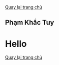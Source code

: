[Quay lại trang chủ](https://phamkhactuy.github.io/tuypk.github.io/index.html)

## Phạm Khắc Tuy
# Hello


[Quay lại trang chủ](https://phamkhactuy.github.io/tuypk.github.io/index.html)
